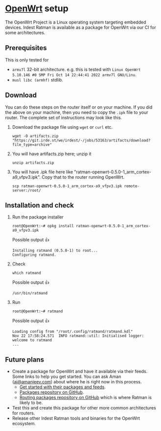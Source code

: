 # [OpenWrt](https://openwrt.org/) setup

The OpenWrt Project is a Linux operating system targeting embedded devices.
Irdest Ratman is available as a package for OpenWrt via our CI for some architectures.

## Prerequisites

This is only tested for

- `armv7l` 32-bit architecture. e.g. this is tested
  with `Linux OpenWrt 5.10.146 #0 SMP Fri Oct 14 22:44:41 2022 armv7l GNU/Linu`.
- `musl libc (armhf)` stdlib.

## Download

You can do these steps on the router itself or on your machine. If you did the
above on your machine, then you need to copy the `.ipk` file to your router.
The complete set of instructions may look like this.

1. Download the package file using `wget` or `curl` etc.
    ```shell
    wget -O artifacts.zip "https://git.irde.st/we/irdest/-/jobs/53163/artifacts/download?file_type=archive"
    ```
2. You will have artifacts.zip here; unzip it
      ```shell
      unzip artifacts.zip
      ```
3. You will have .ipk file here like "ratman-openwrt-0.5.0-1_arm_cortex-a9_vfpv3.ipk". Copy that to the router running
   OpenWrt.
      ```shell
      scp ratman-openwrt-0.5.0-1_arm_cortex-a9_vfpv3.ipk remote-server:/root/
      ```

## Installation and check

1. Run the package installer
    ```shell
    root@OpenWrt:~# opkg install ratman-openwrt-0.5.0-1_arm_cortex-a9_vfpv3.ipk
    ```
   Possible output 👍
    ```shell
    Installing ratmand (0.5.0-1) to root...
    Configuring ratmand.
    ```
2. Check
    ```shell
    which ratmand
    ```
   Possible output 👍
    ```shell
    /usr/bin/ratmand
    ```
3. Run
    ```shell
    root@OpenWrt:~# ratmand
    ```
   Possible output 👍
    ```shell
    Loading config from "/root/.config/ratmand/ratmand.kdl"
    Nov 22 17:58:24.571  INFO ratmand::util: Initialised logger: welcome to ratmand
    ...
    ```

## Future plans

- Create a package for OpenWrt and have it available via their feeds. Some links to help you get started. You can ask
  Aman (aj@amanjeev.com) about where he is right now in this process.
    - [Get started with their packages and feeds](https://openwrt.org/packages/start).
    - [Packages repository on GitHub](https://github.com/openwrt/packages).
    - [Routing packages repository on GitHub](https://github.com/openwrt/routing) which is where Ratman is likely to be.
- Test this and create this package for other more common architectures for routers.
- Release other Irdest Ratman tools and binaries for the OpenWrt ecosystem.
